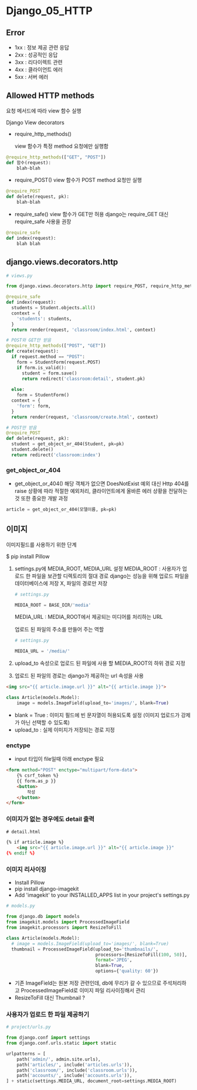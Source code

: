 # Django_05_HTTP



## Error

* 1xx : 정보 제공 관련 응답
* 2xx : 성공적인 응답
* 3xx : 리다이렉트 관련
* 4xx : 클라이언트 에러
* 5xx : 서버 에러



## Allowed HTTP methods

요청 메서드에 따라 view 함수 실행

Django View decorators

* require_http_methods()

  view 함수가 특정 method 요청에만 실행함

```python
@require_http_methods(["GET", "POST"])
def 함수(request):
    blah~blah
```



* require_POST()
  view 함수가 POST method 요청만 실행

```python
@require_POST
def delete(request, pk):
    blah~blah
```



* require_safe()
  view 함수가 GET만 허용
  django는 require_GET 대신 require_safe 사용을 권장

```python
@require_safe
def index(request):
    blah blah
```



## django.views.decorators.http

```python
# views.py

from django.views.decorators.http import require_POST, require_http_methods, require_safe

@require_safe
def index(request):
  students = Student.objects.all()
  context = {
    'students': students,
  }
  return render(request, 'classroom/index.html', context)

# POST와 GET만 받음
@require_http_methods(["POST", "GET"])
def create(request):
  if request.method == "POST":
    form = StudentForm(request.POST)
    if form.is_valid():
      student = form.save()
      return redirect('classroom:detail', student.pk)
  
  else:
    form = StudentForm()
  context = {
    'form': form,
  }
  return render(request, 'classroom/create.html', context)

# POST만 받음
@require_POST
def delete(request, pk):
  student = get_object_or_404(Student, pk=pk)
  student.delete()
  return redirect('classroom:index')
```



### get_object_or_404

* get_object_or_404()
  해당 객체가 없으면 DoesNotExist 예외 대신 Http 404를 raise
  상황에 따라 적절한 예외처리, 클라이언트에게 올바른 에러 상황을 전달하는 것 또한 중요한 개발 과정

```python
article = get_object_or_404(모델이름, pk=pk)
```





## 이미지

이미지필드를 사용하기 위한 단계

$ pip install Pillow



1. settings.py에 MEDIA_ROOT, MEDIA_URL 설정
   MEDIA_ROOT : 사용자가 업로드 한 파일을 보관할 디렉토리의 절대 경로
   django는 성능을 위해 업로드 파일을 데이터베이스에 저장 X, 파일의 경로만 저장

   ```python
   # settings.py
   
   MEDIA_ROOT = BASE_DIR/'media'
   ```

   MEDIA_URL : MEDIA_ROOT에서 제공되는 미디어를 처리하는 URL

   업로드 된 파일의 주소를 만들어 주는 역할

   ```python
   # settings.py
   
   MEDIA_URL = '/media/'
   ```

   

2. upload_to 속성으로 업로드 된 파일에 사용 할 MEDIA_ROOT의 하위 경로 지정

3. 업로드 된 파일의 경로는 django가 제공하는 url 속성을 사용

```html
<img src="{{ article.image.url }}" alt="{{ article.image }}">
```





```python
class Article(models.Model):
    image = models.ImageField(upload_to='images/', blank=True)
```

* blank = True : 이미지 필드에 빈 문자열이 허용되도록 설정 (이미지 업로드가 강제가 아닌 선택할 수 있도록)
* upload_to : 실제 이미지가 저장되는 경로 지정



### enctype

* input 타입이 file일때 아래 enctype 필요

```html
<form method="POST" enctype="multipart/form-data">
    {% csrf_token %}
    {{ form.as_p }}
    <button>
        작성
    </button>
</form>
```



### 이미지가 없는 경우에도 detail 출력

```html
# detail.html

{% if article.image %}
	<img src="{{ article.image.url }}" alt="{{ article.image }}"
{% endif %}
```



### 이미지 리사이징

* Install Pillow
* pip install django-imagekit
* Add 'imagekit' to your INSTALLED_APPS list in your project's settings.py

```python
# models.py

from django.db import models
from imagekit.models import ProcessedImageField
from imagekit.processors import ResizeToFill

class Article(models.Model):
  # image = models.ImageField(upload_to='images/', blank=True)
  thumbnail = ProcessedImageField(upload_to='thumbnails/',
                                  processors=[ResizeToFill(100, 50)],
                                  format='JPEG',
                                  blank=True,
                                  options={'quality: 60'})
```



* 기존 ImageField는 원본 저장 관련인데, db에 무리가 갈 수 있으므로 주석처리하고 ProcessedImageField로 이미지 파일 리사이징해서 관리
* ResizeToFill 대신 Thumbnail ?





### 사용자가 업로드 한 파일 제공하기

```python
# project/urls.py

from django.conf import settings
from django.conf.urls.static import static

urlpatterns = [
    path('admin/', admin.site.urls),
    path('articles/', include('articles.urls')),
    path('classroom/', include('classroom.urls')),
    path('accounts/', include('accounts.urls')),
] + static(settings.MEDIA_URL, document_root=settings.MEDIA_ROOT)

```

